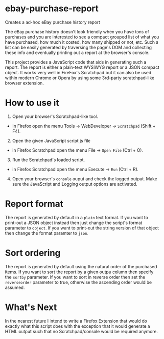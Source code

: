 # ebay-purchase-report
Creates a ad-hoc eBay purchase history report

The eBay purchase history doesn't look friendly when you have tons of purchases and you are interested to see a compact grouped list of what you have purchased, how much it costed, how many shipped or not, etc.
Such a list can be easily generated by traversing the page's DOM and collecting these info and eventually printing out a report at the browser's console.

This project provides a JavaScript code that aids in generating such a report. The report is either a plain-text WYSIWYG report or a JSON compact object. It works very well in FireFox's Scratchpad but it can also be used within modern Chrome or Opera by using some 3rd-party scratchpad-like browser extension.

# How to use it

1. Open your browser's Scratchpad-like tool.
  - In Firefox open the menu Tools -> WebDeveloper -> `Scratchpad` (Shift + F4).
2. Open the given JavaScript script.js file
  -  in Firefox Scratchpad open the menu File -> `Open File` (Ctrl + O).
3. Run the Scratchpad's loaded script.
  -  in Firefox Scratchpad open the menu Execute -> `Run` (Ctrl + R).
4. Open your browser's `console` ouput and check the logged output. Make sure the JavaScript and Logging output options are activated.

# Report format

The report is generated by default in a `plain` text format. If you want to print-out a JSON object instead then just change the script's format parameter to `object`. If you want to print-out the string version of that object then change the format paramter to `json`.

# Sort ordering

The report is generated by default using the natural order of the purchased items. If you want to sort the report by a given outpu column then specify the `sortby` parameter. If you want to sort in reverse order then set the `reverseorder` parameter to true, otherwise the ascending order would be assumed.

# What's Next

In the nearest future I intend to write a Firefox Extension that would do exactly what this script does with the exception that it would generate a HTML output such that no Scratchpad/console would be required anymore.
